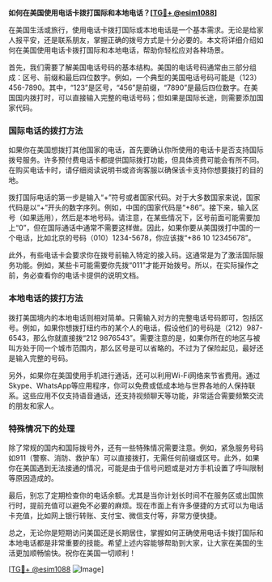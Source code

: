 **如何在美国使用电话卡拨打国际和本地电话？[[TG💪+ @esim1088](https://t.me/s/esim1088)]**

在美国生活或旅行，使用电话卡拨打国际或本地电话是一个基本需求。无论是给家人报平安，还是联系朋友，掌握正确的拨号方式是十分必要的。本文将详细介绍如何在美国使用电话卡拨打国际和本地电话，帮助你轻松应对各种场景。

首先，我们需要了解美国电话号码的基本结构。美国的电话号码通常由三部分组成：区号、前缀和最后四位数字。例如，一个典型的美国电话号码可能是（123）456-7890。其中，“123”是区号，“456”是前缀，“7890”是最后四位数字。在美国国内拨打时，可以直接输入完整的电话号码；但如果是国际长途，则需要添加国家代码。

### 国际电话的拨打方法

如果你在美国想拨打其他国家的电话，首先要确认你所使用的电话卡是否支持国际拨号服务。许多预付费电话卡都提供国际拨打功能，但具体资费可能会有所不同。在购买电话卡时，请仔细阅读说明书或咨询客服以确保该卡支持你想要拨打的目的地。

拨打国际电话的第一步是输入“+”符号或者国家代码。对于大多数国家来说，国家代码是以“+”开头的数字序列。例如，中国的国家代码是“+86”。接下来，输入区号（如果适用），然后是本地号码。请注意，在某些情况下，区号前面可能需要加上“0”，但在国际通话中通常不需要这样做。因此，如果你要从美国拨打中国的一个电话，比如北京的号码（010）1234-5678，你应该拨“+86 10 12345678”。

此外，有些电话卡会要求你在拨号前输入特定的接入码。这通常是为了激活国际服务功能。例如，某些卡可能需要你先拨“011”才能开始拨号。所以，在实际操作之前，务必查看你的电话卡提供的说明文档。

### 本地电话的拨打方法

拨打美国境内的本地电话则相对简单。只需输入对方的完整电话号码即可，包括区号。例如，如果你想拨打纽约市的某个人的电话，假设他们的号码是（212）987-6543，那么你就直接拨“212 9876543”。需要注意的是，如果你所在的地区与被叫方处于同一个城市范围内，那么区号是可以省略的。不过为了保险起见，最好还是输入完整的号码。

另外，如果你在美国使用手机进行通话，还可以利用Wi-Fi网络来节省费用。通过Skype、WhatsApp等应用程序，你可以免费或低成本地与世界各地的人保持联系。这些应用不仅支持语音通话，还支持视频聊天等功能，非常适合需要频繁交流的朋友和家人。

### 特殊情况下的处理

除了常规的国内和国际拨号外，还有一些特殊情况需要注意。例如，紧急服务号码如911（警察、消防、救护车）可以直接拨打，无需任何前缀或区号。此外，如果你在美国遇到无法接通的情况，可能是由于信号问题或是对方手机设置了呼叫限制等原因造成的。

最后，别忘了定期检查你的电话余额。尤其是当你计划长时间不在服务区或出国旅行时，提前充值可以避免不必要的麻烦。现在市面上有许多便捷的方式可以为电话卡充值，比如网上银行转账、支付宝、微信支付等，非常方便快捷。

总之，无论你是短期访问美国还是长期居住，掌握如何正确使用电话卡拨打国际和本地电话都是非常重要的技能。希望上述内容能够帮助到大家，让大家在美国的生活更加顺畅愉快。祝你在美国一切顺利！

[[TG💪+ @esim1088](https://t.me/s/esim1088) ![Image](https://i.postimg.cc/4NQfJmqS/Snipaste-2025-05-13-00-14-12.png)]